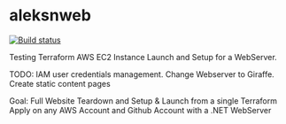 # aleksnweb
[![Build status](https://ci.appveyor.com/api/projects/status/821ysfqa9p7jp8iu/branch/master?svg=true)](https://ci.appveyor.com/project/zaersx/aleksnweb/branch/master)

Testing Terraform AWS EC2 Instance Launch and Setup for a WebServer.  

TODO: 
  IAM user credentials management.
  Change Webserver to Giraffe.
  Create static content pages

Goal: Full Website Teardown and Setup & Launch from a single Terraform Apply on any AWS Account and Github Account with a .NET WebServer
